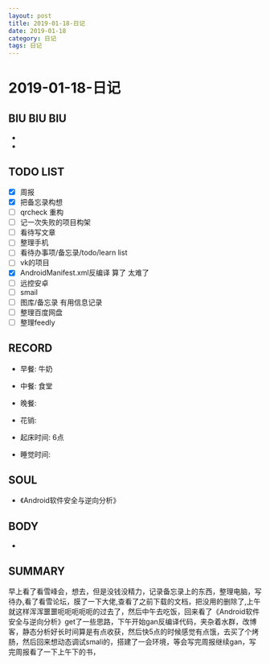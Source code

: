 ```yaml
---
layout: post
title: 2019-01-18-日记
date: 2019-01-18
category: 日记
tags: 日记
---
```

# 2019-01-18-日记
## BIU BIU BIU
- 
- 
 
## TODO LIST
- [x] 周报
- [x] 把备忘录构想
- [ ] qrcheck 重构
- [ ] 记一次失败的项目构架
- [ ] 看待写文章
- [ ] 整理手机
- [ ] 看待办事项/备忘录/todo/learn list
- [ ] vk的项目
- [x] AndroidManifest.xml反编译 算了 太难了
- [ ] 远控安卓
- [ ] smail
- [ ] 图库/备忘录 有用信息记录
- [ ] 整理百度网盘
- [ ] 整理feedly
 
## RECORD
- 早餐:  牛奶
- 中餐:  食堂
- 晚餐:  
 
- 花销:  
 
- 起床时间:  6点
- 睡觉时间:  
 
## SOUL
- 《Android软件安全与逆向分析》
 
## BODY
- 
 
## SUMMARY
 
 早上看了看雪峰会，想去，但是没钱没精力，记录备忘录上的东西，整理电脑，写待办,看了看雪论坛，膜了一下大佬,查看了之前下载的文档，把没用的删除了,上午就这样浑浑噩噩呃呃呃呃呃的过去了，然后中午去吃饭，回来看了《Android软件安全与逆向分析》get了一些思路，下午开始gan反编译代码，夹杂着水群，改博客，静态分析好长时间算是有点收获，然后快5点的时候感觉有点饿，去买了个烤肠，然后回来想动态调试smali的，搭建了一会环境，等会写完周报继续gan，写完周报看了一下上午下的书，
